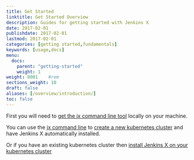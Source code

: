```yaml
---
title: Get Started
linktitle: Get Started Overview
description: Guides for getting started with Jenkins X 
date: 2017-02-01
publishdate: 2017-02-01
lastmod: 2017-02-01
categories: [getting started,fundamentals]
keywords: [usage,docs]
menu:
  docs:
    parent: "getting-started"
    weight: 1
weight: 0001	#rem
sections_weight: 10
draft: false
aliases: [/overview/introduction/]
toc: false
---
```


First you will need to [get the jx command line tool](install) locally on your machine.

You can use the [jx command line](/commands/jx/#jx) to  [create a new kubernetes cluster](create-cluster) and have Jenkins X automatically installed.

Or if you have an existing kubernetes cluster then [install Jenkins X on your kubernetes cluster](install-on-cluster)

